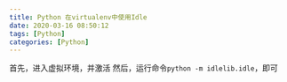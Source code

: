 ```yaml
---
title: Python 在virtualenv中使用Idle
date: 2020-03-16 08:50:12
tags: [Python]
categories: [Python]
---
```


首先，进入虚拟环境，并激活
然后，运行命令`python -m idlelib.idle`，即可

